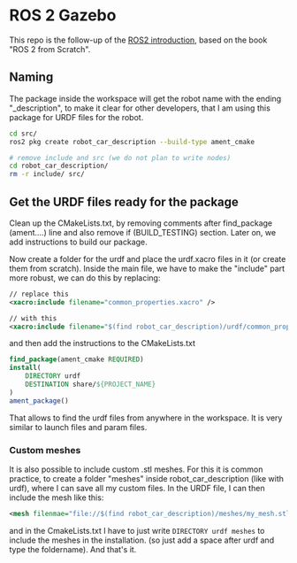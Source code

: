 # ROS 2 Gazebo

This repo is the follow-up of the [ROS2 introduction](https://github.com/Nablaaa/ROS2.git), based on the book "ROS 2 from Scratch".

## Naming
The package inside the workspace will get the robot name with the ending "_description", to make it clear for other developers, that I am using this package for URDF files for the robot.

```bash
cd src/
ros2 pkg create robot_car_description --build-type ament_cmake 

# remove include and src (we do not plan to write nodes)
cd robot_car_description/
rm -r include/ src/
```

## Get the URDF files ready for the package

Clean up the CMakeLists.txt, by removing comments after find_package (ament....) line and also remove if (BUILD_TESTING) section. Later on, we add instructions to build our package.

Now create a folder for the urdf and place the urdf.xacro files in it (or create them from scratch). Inside the main file, we have to make the "include" part more robust, we can do this by replacing:

```xml
// replace this
<xacro:include filename="common_properties.xacro" />

// with this
<xacro:include filename="$(find robot_car_description)/urdf/common_properties.xacro" />
```

and then add the instructions to the CMakeLists.txt
```cmake
find_package(ament_cmake REQUIRED)
install(
    DIRECTORY urdf
    DESTINATION share/${PROJECT_NAME}
)
ament_package()
```
That allows to find the urdf files from anywhere in the workspace. It is very similar to launch files and param files.

### Custom meshes
It is also possible to include custom .stl meshes. For this it is common practice, to create a folder "meshes" inside robot_car_description (like with urdf), where I can save all my custom files.
In the URDF file, I can then include the mesh like this:
```xml
<mesh filenmae="file://$(find robot_car_description)/meshes/my_mesh.stl" />
```
and in the CmakeLists.txt I have to just write `DIRECTORY urdf meshes` to include the meshes in the installation. (so just add a space after urdf and type the foldername). And that's it.